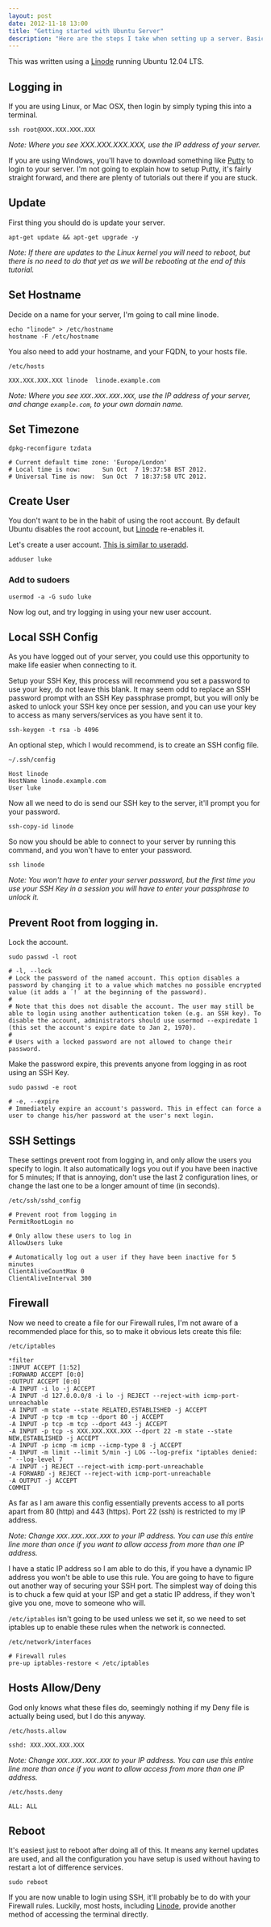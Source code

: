 ```yaml
---
layout: post
date: 2012-11-18 13:00
title: "Getting started with Ubuntu Server"
description: "Here are the steps I take when setting up a server. Basic configuration, security considerations and firewall rules."
---
```



This was written using a [Linode](http://www.linode.com/?r=0b86dec2dc8ba417b9d86cb3b44f1131b92c1b26) running Ubuntu 12.04 LTS.


## Logging in

If you are using Linux, or Mac OSX, then login by simply typing this into a terminal.

    ssh root@XXX.XXX.XXX.XXX

_Note: Where you see XXX.XXX.XXX.XXX, use the IP address of your server._

If you are using Windows, you'll have to download something like [Putty](http://www.chiark.greenend.org.uk/~sgtatham/putty/) to login to your server. I'm not going to explain how to setup Putty, it's fairly straight forward, and there are plenty of tutorials out there if you are stuck.


## Update

First thing you should do is update your server.

    apt-get update && apt-get upgrade -y

_Note: If there are updates to the Linux kernel you will need to reboot, but there is no need to do that yet as we will be rebooting at the end of this tutorial._


## Set Hostname

Decide on a name for your server, I'm going to call mine linode.

    echo "linode" > /etc/hostname
    hostname -F /etc/hostname


You also need to add your hostname, and your FQDN, to your hosts file.

`/etc/hosts`

    XXX.XXX.XXX.XXX	linode	linode.example.com

_Note: Where you see `XXX.XXX.XXX.XXX`, use the IP address of your server, and change `example.com`, to your own domain name._

## Set Timezone

    dpkg-reconfigure tzdata
    
    # Current default time zone: 'Europe/London'
    # Local time is now:      Sun Oct  7 19:37:58 BST 2012.
    # Universal Time is now:  Sun Oct  7 18:37:58 UTC 2012.


## Create User

You don't want to be in the habit of using the root account. By default Ubuntu disables the root account, but [Linode](http://www.linode.com/?r=0b86dec2dc8ba417b9d86cb3b44f1131b92c1b26) re-enables it.

Let's create a user account. [This is similar to useradd](http://www.go2linux.org/useradd-vs-adduser).

    adduser luke


### Add to sudoers

    usermod -a -G sudo luke

Now log out, and try logging in using your new user account.


## Local SSH Config

As you have logged out of your server, you could use this opportunity to make life easier when connecting to it.

Setup your SSH Key, this process will recommend you set a password to use your key, do not leave this blank. It may seem odd to replace an SSH password prompt with an SSH Key passphrase prompt, but you will only be asked to unlock your SSH key once per session, and you can use your key to access as many servers/services as you have sent it to.

    ssh-keygen -t rsa -b 4096


An optional step, which I would recommend, is to create an SSH config file.

`~/.ssh/config`

    Host linode
    HostName linode.example.com
    User luke


Now all we need to do is send our SSH key to the server, it'll prompt you for your password.

    ssh-copy-id linode


So now you should be able to connect to your server by running this command, and you won't have to enter your password.

    ssh linode

_Note: You won't have to enter your server password, but the first time you use your SSH Key in a session you will have to enter your passphrase to unlock it._


## Prevent Root from logging in.

Lock the account.

    sudo passwd -l root

    # -l, --lock
    # Lock the password of the named account. This option disables a password by changing it to a value which matches no possible encrypted value (it adds a ´!´ at the beginning of the password).
    #
    # Note that this does not disable the account. The user may still be able to login using another authentication token (e.g. an SSH key). To disable the account, administrators should use usermod --expiredate 1 (this set the account's expire date to Jan 2, 1970).
    #
    # Users with a locked password are not allowed to change their password.


Make the password expire, this prevents anyone from logging in as root using an SSH Key.

    sudo passwd -e root

    # -e, --expire
    # Immediately expire an account's password. This in effect can force a user to change his/her password at the user's next login.


## SSH Settings

These settings prevent root from logging in, and only allow the users you specify to login. It also automatically logs you out if you have been inactive for 5 minutes; If that is annoying, don't use the last 2 configuration lines, or change the last one to be a longer amount of time (in seconds).

`/etc/ssh/sshd_config`

    # Prevent root from logging in
    PermitRootLogin no

    # Only allow these users to log in
    AllowUsers luke

    # Automatically log out a user if they have been inactive for 5 minutes
    ClientAliveCountMax 0
    ClientAliveInterval 300


## Firewall

Now we need to create a file for our Firewall rules, I'm not aware of a recommended place for this, so to make it obvious lets create this file:

`/etc/iptables`

    *filter
    :INPUT ACCEPT [1:52]
    :FORWARD ACCEPT [0:0]
    :OUTPUT ACCEPT [0:0]
    -A INPUT -i lo -j ACCEPT 
    -A INPUT -d 127.0.0.0/8 -i lo -j REJECT --reject-with icmp-port-unreachable 
    -A INPUT -m state --state RELATED,ESTABLISHED -j ACCEPT 
    -A INPUT -p tcp -m tcp --dport 80 -j ACCEPT 
    -A INPUT -p tcp -m tcp --dport 443 -j ACCEPT 
    -A INPUT -p tcp -s XXX.XXX.XXX.XXX --dport 22 -m state --state NEW,ESTABLISHED -j ACCEPT
    -A INPUT -p icmp -m icmp --icmp-type 8 -j ACCEPT 
    -A INPUT -m limit --limit 5/min -j LOG --log-prefix "iptables denied: " --log-level 7 
    -A INPUT -j REJECT --reject-with icmp-port-unreachable 
    -A FORWARD -j REJECT --reject-with icmp-port-unreachable 
    -A OUTPUT -j ACCEPT 
    COMMIT


As far as I am aware this config essentially prevents access to all ports apart from 80 (http) and 443 (https). Port 22 (ssh) is restricted to my IP address.

_Note: Change `XXX.XXX.XXX.XXX` to your IP address. You can use this entire line more than once if you want to allow access from more than one IP address._

I have a static IP address so I am able to do this, if you have a dynamic IP address you won't be able to use this rule. You are going to have to figure out another way of securing your SSH port. The simplest way of doing this is to chuck a few quid at your ISP and get a static IP address, if they won't give you one, move to someone who will.

`/etc/iptables` isn't going to be used unless we set it, so we need to set iptables up to enable these rules when the network is connected.

`/etc/network/interfaces`

    # Firewall rules
    pre-up iptables-restore < /etc/iptables


## Hosts Allow/Deny

God only knows what these files do, seemingly nothing if my Deny file is actually being used, but I do this anyway.

`/etc/hosts.allow`

    sshd: XXX.XXX.XXX.XXX


_Note: Change `XXX.XXX.XXX.XXX` to your IP address. You can use this entire line more than once if you want to allow access from more than one IP address._

`/etc/hosts.deny`

    ALL: ALL


## Reboot

It's easiest just to reboot after doing all of this. It means any kernel updates are used, and all the configuration you have setup is used without having to restart a lot of difference services.

    sudo reboot


If you are now unable to login using SSH, it'll probably be to do with your Firewall rules. Luckily, most hosts, including [Linode](http://www.linode.com/?r=0b86dec2dc8ba417b9d86cb3b44f1131b92c1b26), provide another method of accessing the terminal directly.
